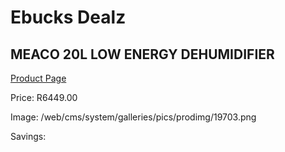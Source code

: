 
# Ebucks Dealz
## MEACO 20L LOW ENERGY DEHUMIDIFIER
[Product Page](https://www.ebucks.com/web/shop/productSelected.do?prodId=1191147875&catId=714962196)

Price: R6449.00

Image: /web/cms/system/galleries/pics/prodimg/19703.png

Savings: 


	